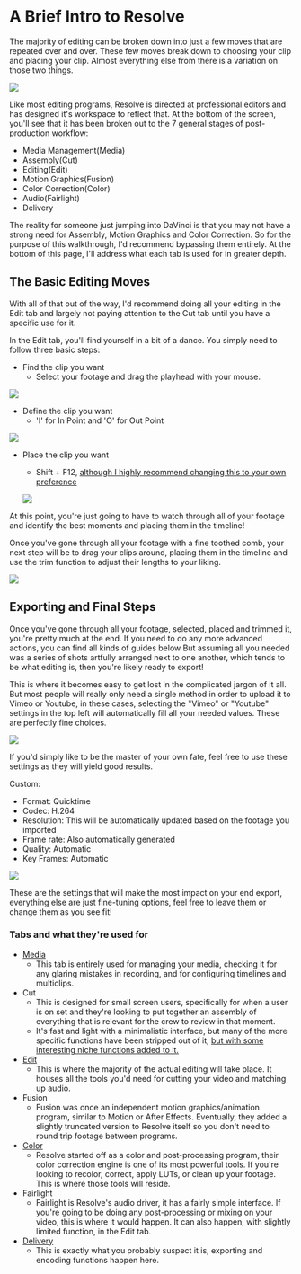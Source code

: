 # A Brief Intro to Resolve

The majority of editing can be broken down into just a few moves that are repeated over and over. These few moves break down to choosing your clip and placing your clip. Almost everything else from there is a variation on those two things.

![](https://www.nicepng.com/png/full/234-2341148_09-023-da-vinci-resolve-logo.png)

Like most editing programs, Resolve is directed at professional editors and has designed it's workspace to reflect that. At the bottom of the screen, you'll see that it has been broken out to the 7 general stages of post-production workflow:

- Media Management(Media)
- Assembly(Cut)
- Editing(Edit)
- Motion Graphics(Fusion)
- Color Correction(Color)
- Audio(Fairlight)
- Delivery

The reality for someone just jumping into DaVinci is that you may not have a strong need for Assembly, Motion Graphics and Color Correction. So for the purpose of this walkthrough, I'd recommend bypassing them entirely. At the bottom of this page, I'll address what each tab is used for in greater depth.

## The Basic Editing Moves

With all of that out of the way, I'd recommend doing all your editing in the Edit tab and largely not paying attention to the Cut tab until you have a specific use for it.

In the Edit tab, you'll find yourself in a bit of a dance. You simply need to follow three basic steps:

- Find the clip you want
  - Select your footage and drag the playhead with your mouse.

![](https://files.slack.com/files-pri/T0HTW3H0V-F015JKPTMU0/mousescrubbingmp4.gif?pub_secret=e1b67ae649)

- Define the clip you want
  - 'I' for In Point and 'O' for Out Point

![](https://files.slack.com/files-pri/T0HTW3H0V-F014V17JW75/in_outpoints.gif?pub_secret=0967f7621c)

- Place the clip you want
  - Shift + F12, [although I highly recommend changing this to your own preference](http://resources.learninglab.xyz/simple/people/casey-c/davinciResolve-configureKeystrokes)


  ![](https://files.slack.com/files-pri/T0HTW3H0V-F014E2NEE23/appendtotimeline.gif?pub_secret=721dd381e8)

At this point, you're just going to have to watch through all of your footage and identify the best moments and placing them in the timeline!

Once you've gone through all your footage with a fine toothed comb, your next step will be to drag your clips around, placing them in the timeline and use the trim function to adjust their lengths to your liking.

![](https://files.slack.com/files-pri/T0HTW3H0V-F0157DETS5P/trimandmove.gif?pub_secret=b62f7aa666)

## Exporting and Final Steps

Once you've gone through all your footage, selected, placed and trimmed it, you're pretty much at the end. If you need to do any more advanced actions, you can find all kinds of guides below But assuming all you needed was a series of shots artfully arranged next to one another, which tends to be what editing is, then you're likely ready to export!

This is where it becomes easy to get lost in the complicated jargon of it all. But most people will really only need a single method in order to upload it to Vimeo or Youtube, in these cases, selecting the "Vimeo" or "Youtube" settings in the top left will automatically fill all your needed values. These are perfectly fine choices.

![](https://files.slack.com/files-pri/T0HTW3H0V-F014N2YAL1L/deliverysettings.png?pub_secret=09b742d4fe)

If you'd simply like to be the master of your own fate, feel free to use these settings as they will yield good results.

Custom:
- Format: Quicktime
- Codec: H.264
- Resolution: This will be automatically updated based on the footage you imported
- Frame rate: Also automatically generated
- Quality: Automatic
- Key Frames: Automatic

![](https://files.slack.com/files-pri/T0HTW3H0V-F014UQGUZM0/deliverycustom.png?pub_secret=a398eb2882)

These are the settings that will make the most impact on your end export, everything else are just fine-tuning options, feel free to leave them or change them as you see fit!

### Tabs and what they're used for


- [Media](https://www.premiumbeat.com/blog/davinci-resolve-15-media-page/)
  - This tab is entirely used for managing your media, checking it for any glaring mistakes in recording, and for configuring timelines and multiclips.
- Cut
  - This is designed for small screen users, specifically for when a user is on set and they're looking to put together an assembly of everything that is relevant for the crew to review in that moment.
  - It's fast and light with a minimalistic interface, but many of the more specific functions have been stripped out of it, [but with some interesting niche functions added to it.](https://www.redsharknews.com/tutorials/item/6840-how-to-use-resolve-s-cut-page-for-multi-angle-editing)
- [Edit](http://resources.learninglab.xyz/simple/people/casey-c/davinciResolve-Edit)
  - This is where the majority of the actual editing will take place. It houses all the tools you'd need for cutting your video and matching up audio.
- Fusion
  - Fusion was once an independent motion graphics/animation program, similar to Motion or After Effects. Eventually, they added a slightly truncated version to Resolve itself so you don't need to round trip footage between programs.
- [Color](http://resources.learninglab.xyz/simple/people/casey-c/davinciResolve-Color)
  - Resolve started off as a color and post-processing program, their color correction engine is one of its most powerful tools. If you're looking to recolor, correct, apply LUTs, or clean up your footage. This is where those tools will reside.
- Fairlight
  - Fairlight is Resolve's audio driver, it has a fairly simple interface. If you're going to be doing any post-processing or mixing on your video, this is where it would happen. It can also happen, with slightly limited function, in the Edit tab.
- [Delivery](https://www.youtube.com/watch?v=aUiI4gIki-Q)
  - This is exactly what you probably suspect it is, exporting and encoding functions happen here.
